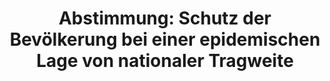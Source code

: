 ---
abstimmung:
  abstimmung: 3
  bundestagssitzung: 160
  datum: 14. Mai 2020
  legislaturperiode: 19
categories:
- Todo
data:
- title: Abstimmungsergebnis 20200514_3-data.pdf
  url: /res/2021-btw/abstimmungsergebnisse/20200514_3-data.pdf
- title: Abstimmungsergebnis 20200514_3_xls-data.xlsx
  url: /res/2021-btw/abstimmungsergebnisse/20200514_3_xls-data.xlsx
- title: Abstimmungsergebnis 20200514_3_xls-data.csv
  url: /res/2021-btw/abstimmungsergebnisse/csv/20200514_3_xls-data.csv
ergebnis:
  AfD:
    enthaltung: 0
    gesamt: 89
    ja: 0
    nein: 79
    nichtabgegeben: 10
    ungueltig: 0
  Bündnis 90/Die Grünen:
    enthaltung: 59
    gesamt: 67
    ja: 0
    nein: 1
    nichtabgegeben: 7
    ungueltig: 0
  Die Linke:
    enthaltung: 0
    gesamt: 69
    ja: 0
    nein: 57
    nichtabgegeben: 12
    ungueltig: 0
  FDP:
    enthaltung: 0
    gesamt: 80
    ja: 0
    nein: 75
    nichtabgegeben: 5
    ungueltig: 0
  cdu/csu:
    enthaltung: 4
    gesamt: 246
    ja: 225
    nein: 0
    nichtabgegeben: 17
    ungueltig: 0
  file: 20200514_3_xls-data.xlsx
  fraktionslos:
    enthaltung: 0
    gesamt: 6
    ja: 0
    nein: 2
    nichtabgegeben: 4
    ungueltig: 0
  spd:
    enthaltung: 0
    gesamt: 152
    ja: 144
    nein: 0
    nichtabgegeben: 8
    ungueltig: 0
layout: abstimmung
links:
- title: Link zu bundestag.de
  url: https://www.bundestag.de/parlament/plenum/abstimmung/abstimmung?id=670
preview: 'Deutscher Bundestag


  160. Sitzung des Deutschen Bundestages

  am Donnerstag, 14. Mai 2020


  Endgültiges Ergebnis der Namentlichen Abstimmung Nr. 3


  Gesetzentwurf der Fraktionen der CDU/CSU und SPD

  Entwurf eines Zweiten Gesetzes zum Schutz der Bevölkerung bei einer epidemischen
  Lage

  von nationaler Tragweite

  Drs. 19/18967 und 19/19216'
tags:
- Todo
title: 'Abstimmung: Schutz der Bevölkerung bei einer epidemischen Lage von nationaler
  Tragweite'
---